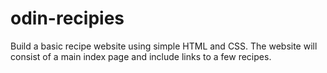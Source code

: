 # odin-recipies

Build a basic recipe website using simple HTML and CSS. The website will consist of a main index page and include links to a few recipes.